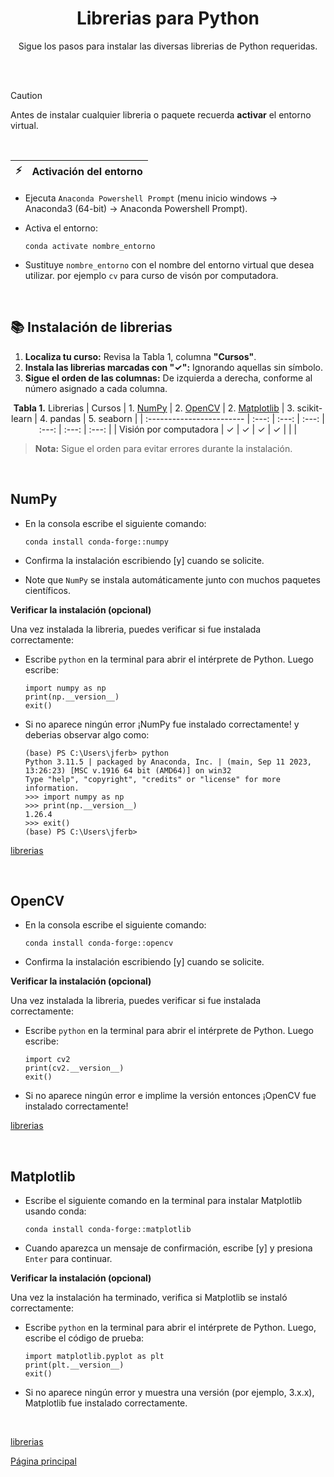 <div  align="center">
    
# Librerias para Python

Sigue los pasos para instalar las diversas librerias de Python requeridas.

</div>

<br/>
<br/>

> [!CAUTION]
> Antes de instalar cualquier libreria o paquete recuerda **activar** el entorno virtual.

<br/>

| :zap: | **Activación del entorno** |
|-------|:---------------------------|

- Ejecuta `Anaconda Powershell Prompt` (menu inicio windows &rarr;  Anaconda3 (64-bit) &rarr; Anaconda Powershell Prompt).
- Activa el entorno:

    ```console
   conda activate nombre_entorno
   ```

- Sustituye `nombre_entorno` con el nombre del entorno virtual que desea utilizar. por ejemplo `cv` para curso de visón por computadora.

<br/>

<a name="tb-libs"></a>

## 📚 Instalación de librerias

  1. **Localiza tu curso:** Revisa la Tabla 1, columna **"Cursos"**.  
  2. **Instala las librerias marcadas con "✓":** Ignorando aquellas sin símbolo.
  3. **Sigue el orden de las columnas:** De izquierda a derecha, conforme al número asignado a cada columna.

<div  align="center">
    
**Tabla 1.** Librerias
| Cursos                    | 1. [NumPy](#NumPy) | 2. [OpenCV](#OpenCV) | 2. [Matplotlib](#Matplotlib) | 3. scikit-learn | 4. pandas | 5. seaborn |
| :------------------------ | :---:              | :---:                | :---:                        | :---:            | :---:     | :---:     |
| Visión por computadora    | ✓                  | ✓                   | ✓                            | ✓                |           |           |

</div>
    
> **Nota:** Sigue el orden para evitar errores durante la instalación.

<br/>
  
## NumPy

- En la consola escribe el siguiente comando:

  ```console
  conda install conda-forge::numpy
  ```

- Confirma la instalación escribiendo [y] cuando se solicite.
- Note que `NumPy` se instala automáticamente junto con muchos paquetes científicos.

**Verificar la instalación (opcional)**

Una vez instalada la libreria, puedes verificar si fue instalada correctamente:
- Escribe `python` en la terminal para abrir el intérprete de Python. Luego escribe:

  ```console
  import numpy as np
  print(np.__version__)
  exit()
  ```
  
- Si no aparece ningún error ¡NumPy fue instalado correctamente! y deberias observar algo como:

  ```console
  (base) PS C:\Users\jferb> python
  Python 3.11.5 | packaged by Anaconda, Inc. | (main, Sep 11 2023, 13:26:23) [MSC v.1916 64 bit (AMD64)] on win32
  Type "help", "copyright", "credits" or "license" for more information.
  >>> import numpy as np
  >>> print(np.__version__)
  1.26.4
  >>> exit()
  (base) PS C:\Users\jferb>
  ```

[librerias](#tb-libs)

<br/>

## OpenCV

- En la consola escribe el siguiente comando:

  ```console
  conda install conda-forge::opencv
  ```
<!--- pip install opencv-contrib-python --->

- Confirma la instalación escribiendo [y] cuando se solicite.

**Verificar la instalación (opcional)**

Una vez instalada la libreria, puedes verificar si fue instalada correctamente:
- Escribe `python` en la terminal para abrir el intérprete de Python. Luego escribe:

  ```console
  import cv2
  print(cv2.__version__)
  exit()
  ```
  
- Si no aparece ningún error e implime la versión entonces ¡OpenCV fue instalado correctamente!

[librerias](#tb-libs)

<br/>

## Matplotlib

- Escribe el siguiente comando en la terminal para instalar Matplotlib usando conda:

  ```console
  conda install conda-forge::matplotlib
  ```

- Cuando aparezca un mensaje de confirmación, escribe [y] y presiona `Enter` para continuar.

**Verificar la instalación (opcional)**

Una vez la instalación ha terminado, verifica si Matplotlib se instaló correctamente:

- Escribe `python` en la terminal para abrir el intérprete de Python. Luego, escribe el código de prueba:

  ```console
  import matplotlib.pyplot as plt
  print(plt.__version__)
  exit()
  ```
  
- Si no aparece ningún error y muestra una versión (por ejemplo, 3.x.x), Matplotlib fue instalado correctamente.

<br/>

[librerias](#tb-libs)

[Página principal](../../README.md)
